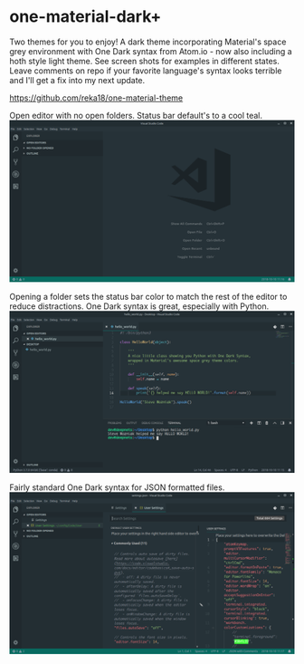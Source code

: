 # one-material-dark+

Two themes for you to enjoy! A dark theme incorporating Material's space grey environment with One Dark syntax from Atom.io - now also including a hoth style light theme. See screen shots for examples in different states. Leave comments on repo if your favorite language's syntax looks terrible and I'll get a fix into my next update.

https://github.com/reka18/one-material-theme

Open editor with no open folders. Status bar default's to a cool teal.
![alt text](assets/screen1.png)

Opening a folder sets the status bar color to match the rest of the editor to reduce distractions. One Dark syntax is great, especially with Python.
![alt text](assets/screen2.png)

Fairly standard One Dark syntax for JSON formatted files.
![alt text](assets/screen3.png)
